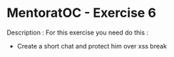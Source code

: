 # MentoratOC - Exercise 6

Description : For this exercise you need do this :

- Create a short chat and protect him over xss break
